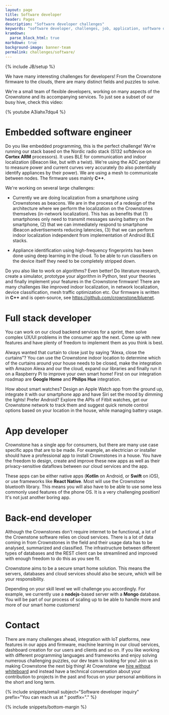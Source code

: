 ```yaml
---
layout: page
title: Software developer
header: Pages
description: "Software developer challenges"
keywords: "software developer, challenges, job, application, software development, crownstone software development, software development video"
kramdown: 
  parse_block_html: true
markdown: true
background-image: banner-team
permalink: challenges/software/
---
```

{% include JB/setup %}

We have many interesting challenges for developers! From the Crownstone firmware to the clouds, there are many distinct fields and puzzles to solve. 

We're a small team of flexible developers, working on many aspects of the Crownstone and its accompanying services. To just see a subset of our busy hive, check this video:

{% youtube A3iahx7dqu4 %}

# Embedded software engineer

Do you like embedded programming, this is the perfect challenge! We're running our stack based on the Nordic radio stack (S132 softdevice on **Cortex ARM** processors). It uses BLE for communication and indoor localization (iBeacon like, but with a twist). We're using the ADC peripheral to measure power and current curves very accurately (to also potentially identify appliances by their power). We are using a mesh to communicate between nodes. The firmware uses mainly **C++**.

We're working on several large challenges:

+ Currently we are doing localization from a smartphone using Crownstones as beacons. We are in the process of a redesign of the architecture where we perform the localization on the Crownstones themselves (in-network localization). This has as benefits that (1) smartphones only need to transmit messages saving battery on the smartphone, (2) that we can immediately respond to smartphone iBeacon advertisements reducing latencies, (3) that we can perform indoor localization independent from implementation of Android BLE stacks.

+ Appliance identification using high-frequency fingerprints has been done using deep learning in the cloud. To be able to run classifiers on the device itself they need to be completely stripped down.

Do you also like to work on algorithms? Even better! Do literature research, create a simulator, prototype your algorithm in Python, test your theories and finally implement your features in the Crownstone firmware! There are many challenges like improved indoor localization, in network localization, device classification, mesh traffic optimization etc. Our firmware is written in **C++** and is open-source, see <https://github.com/crownstone/bluenet>.

# Full stack developer

You can work on our cloud backend services for a sprint, then solve complex UX/UI problems in the consumer app the next. Come up with new features and have plenty of freedom to implement them as you think is best.

Always wanted that curtain to close just by saying “Alexa, close the curtains”? You can use the Crownstone indoor location to determine which of the curtains around your house needs to be closed, make the integration with Amazon Alexa and our the cloud, expand our libraries and finally run it on a Raspberry Pi to improve your own smart home! First on our integration roadmap are **Google Home** and **Philips Hue** integration.

How about smart watches? Design an Apple Watch app from the ground up, integrate it with our smartphone app and have Siri set the mood by dimming the lights! Prefer Android? Explore the APIs of Fitbit watches, get our Crownstone network to track them and suggest quick remote control options based on your location in the house, while managing battery usage.

# App developer

Crownstone has a single app for consumers, but there are many use case specific apps that are to be made. For example, an electrician or installer should have a professional app to install Crownstones in a house. You have the freedom to design, create and improve these new apps as well as their privacy-sensitive dataflows between our cloud services and the app.

These apps can be either native apps (**Kotlin** on Android, or **Swift** on iOS), or use frameworks like **React Native**. Most will use the Crownstone bluetooth library. This means you will also have to be able to use some less commonly used features of the phone OS. It is a very challenging position! It's not just another boring app.

# Back-end developer

Although the Crownstones don't require internet to be functional, a lot of the Crownstone software relies on cloud services. There is a lot of data coming in from Crownstones in the field and their usage data has to be analysed, summarized and classified. The infrastructure between different types of databases and the REST client can be streamlined and improved with enough freedom to do this as you see fit.

Crownstone aims to be a secure smart home solution. This means the servers, databases and cloud services should also be secure, which will be your responsibility.

Depending on your skill level we will challenge you accordingly. For example, we currently use a **nodejs**-based server with a **Mongo** database. You will be part of our process of scaling up to be able to handle more and more of our smart home customers!

# Contact

There are many challenges ahead, integration with IoT platforms, new features in our apps and firmware, machine learning in our cloud services, dashboard creation for our users and clients and so on. If you like working with different programming languages and frameworks and enjoy solving numerous challenging puzzles, our dev team is looking for you! Join us in making Crownstone the next big thing! At Crownstone we [hire without whiteboard](https://github.com/poteto/hiring-without-whiteboards) and instead have a technical conversation about your contribution to projects in the past and focus on your personal ambitions in the short and long term. 

{% include snippets/email subject="Software developer inquiry" prefix="You can reach us at " postfix="." %}

{% include snippets/bottom-margin %}
